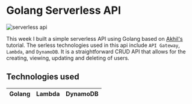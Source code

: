 # Golang Serverless API

![serverless api](https://res.cloudinary.com/dk0r9bcxy/image/upload/v1671969290/portfolio-website/Screen_Shot_2022-12-25_at_11.54.12_jjzehw.png)

This week I built a simple serverless API using Golang based on [Akhil's](https://www.youtube.com/watch?v=jFfo23yIWac&ab_channel=freeCodeCamp.org) tutorial. The serless technologies used in this api include `API Gateway`, `Lambda`, and `DynamoDB`. It is a straightforward CRUD API that allows for the creating, viewing, updating and deleting of users.

## Technologies used

| Golang | Lambda | DynamoDB |
| ------ | ------ | -------- |
